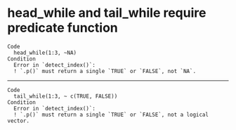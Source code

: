 # head_while and tail_while require predicate function

    Code
      head_while(1:3, ~NA)
    Condition
      Error in `detect_index()`:
      ! `.p()` must return a single `TRUE` or `FALSE`, not `NA`.

---

    Code
      tail_while(1:3, ~ c(TRUE, FALSE))
    Condition
      Error in `detect_index()`:
      ! `.p()` must return a single `TRUE` or `FALSE`, not a logical vector.

